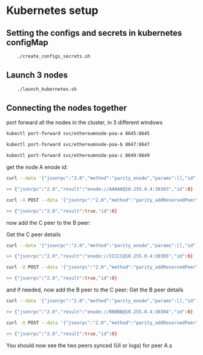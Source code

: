 # Kubernetes setup

## Setting the configs and secrets in kubernetes configMap

```bash
    ./create_configs_secrets.sh
```

## Launch 3 nodes

```bash
    ./launch_kubernetes.sh
```

## Connecting the nodes together

port forward all the nodes in the cluster, in 3 different windows

```bash
kubectl port-forward svc/ethereumnode-poa-a 8645:8645
```

```bash
kubectl port-forward svc/ethereumnode-poa-b 8647:8647
```

```bash
kubectl port-forward svc/ethereumnode-poa-c 8649:8649
```

get the node A enode id:

```bash
curl --data '{"jsonrpc":"2.0","method":"parity_enode","params":[],"id":0}' -H "Content-Type: application/json" -X POST 127.0.0.1:8645

>> {"jsonrpc":"2.0","result":"enode://AAAAA@10.255.0.4:30303","id":0}
```

```bash
curl -X POST --data '{"jsonrpc":"2.0","method":"parity_addReservedPeer","params":["enode://AAAAA@ethereumnode-poa-a:31303"],"id":0}' -H "Content-Type: application/json" 127.0.0.1:8647

>> {"jsonrpc":"2.0","result":true,"id":0}
```

now add the C peer to the B peer:

Get the C peer details

```bash
curl --data '{"jsonrpc":"2.0","method":"parity_enode","params":[],"id":0}' -H "Content-Type: application/json" -X POST 127.0.0.1:8649

>> {"jsonrpc":"2.0","result":"enode://CCCCC@10.255.0.4:30305","id":0}
```

```bash
curl -X POST --data '{"jsonrpc":"2.0","method":"parity_addReservedPeer","params":["enode://CCCCC@ethereumnode-poa-c:31305"],"id":0}' -H "Content-Type: application/json" 127.0.0.1:8647

>> {"jsonrpc":"2.0","result":true,"id":0}
```

and if needed, now add the B peer to the C peer:
Get the B peer details

```bash
curl --data '{"jsonrpc":"2.0","method":"parity_enode","params":[],"id":2}' -H "Content-Type: application/json" -X POST 127.0.0.1:8547

>> {"jsonrpc":"2.0","result":"enode://BBBBB@10.255.0.4:30304","id":0}
```

```bash
curl -X POST --data '{"jsonrpc":"2.0","method":"parity_addReservedPeer","params":["enode://BBBBB@poa_B:30304"],"id":0}' -H "Content-Type: application/json" 127.0.0.1:8549

>> {"jsonrpc":"2.0","result":true,"id":0}
```

You should now see the two peers synced (UI or logs) for peer A.s
